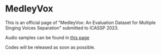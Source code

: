# MedleyVox

This is an official page of "MedleyVox: An Evaluation Dataset for Multiple Singing Voices Separation" submitted to ICASSP 2023.

Audio samples can be found in [this page](https://catnip-leaf-c6a.notion.site/Audio-Samples-of-MedleyVox-An-Evaluation-Dataset-for-Multiple-Singing-Voices-Separation-30074b2c88d24f46b68d9293f6095962)

Codes will be released as soon as possible.
